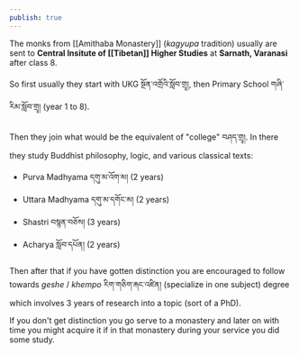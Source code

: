 ```yaml
---
publish: true
---
```


The monks from [[Amithaba Monastery]] (*kagyupa* tradition) usually are sent to **Central Insitute of [[Tibetan]] Higher Studies** at **Sarnath, Varanasi** after class 8.

So first usually they start with UKG སྔོན་འགྲོའི་སློབ་གྲྭ།, then Primary School གཞི་རིམ་སློབ་གྲྭ། (year 1 to 8).

Then they join what would be the equivalent of "college" བཤད་གྲྭ།. In there they study Buddhist philosophy, logic, and various classical texts:
- Purva Madhyama དགུ་མ་འོག་མ། (2 years)
- Uttara Madhyama དགུ་མ་དགོང་མ། (2 years)
- Shastri བསྙན་བཅོས། (3 years)
- Acharya སློབ་དཔོན། (2 years)

Then after that if you have gotten distinction you are encouraged to follow towards *geshe* / *khempo* རིག་གཅིག་རྐང་འཛིན། (specialize in one subject) degree which involves 3 years of research into a topic (sort of a PhD).

If you don't get distinction you go serve to a monastery and later on with time you might acquire it if in that monastery during your service you did some study.